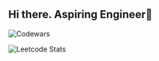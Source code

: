## Hi there. Aspiring Engineer👋

<!--
**ericmshila/ericmshila** is a ✨ _special_ ✨ repository because its `README.md` (this file) appears on your GitHub profile.

Here are some ideas to get you started:

- 🔭 I’m currently working on ...
- 🌱 I’m currently learning ...
- 👯 I’m looking to collaborate on ...
- 🤔 I’m looking for help with ...
- 💬 Ask me about ...
- 📫 How to reach me: ...
- 😄 Pronouns: ...
- ⚡ Fun fact: ...
-->
![Codewars](https://github.r2v.ch/codewars?user=ericmshila&stroke=COLOR)

![Leetcode Stats](https://leetcard.jacoblin.cool/emshila?theme=light&font=Annie%20Use%20Your%20Telescope)



